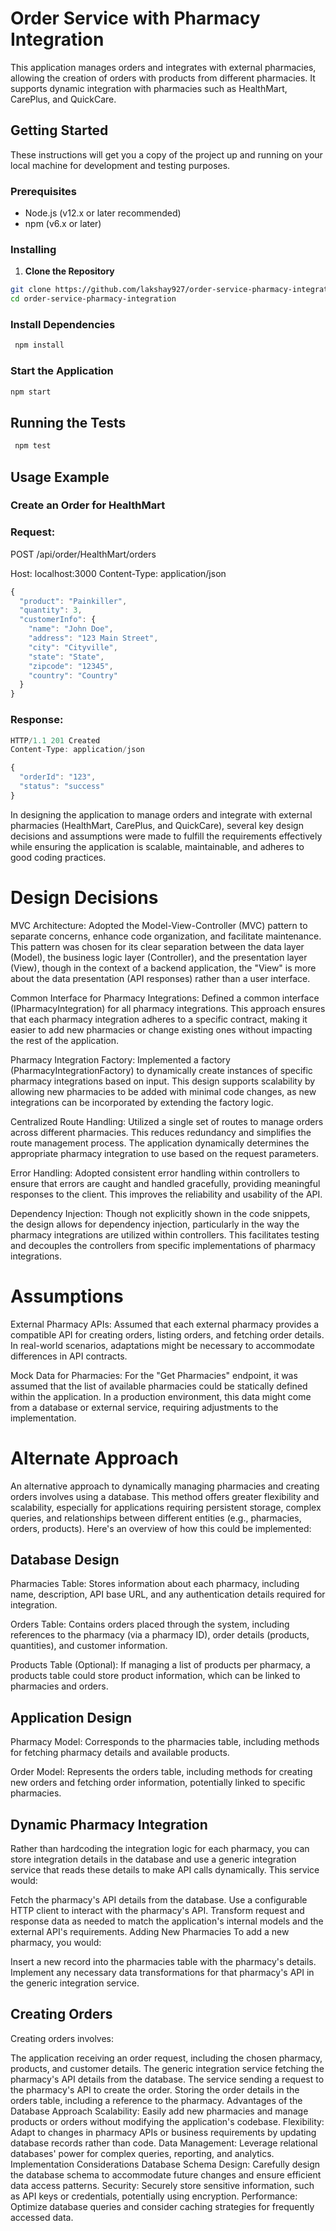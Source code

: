 # Order Service with Pharmacy Integration

This application manages orders and integrates with external pharmacies, allowing the creation of orders with products from different pharmacies. It supports dynamic integration with pharmacies such as HealthMart, CarePlus, and QuickCare.

## Getting Started

These instructions will get you a copy of the project up and running on your local machine for development and testing purposes.

### Prerequisites

- Node.js (v12.x or later recommended)
- npm (v6.x or later)

### Installing

1. **Clone the Repository**

```bash
git clone https://github.com/lakshay927/order-service-pharmacy-integration
cd order-service-pharmacy-integration
```

### Install Dependencies

```bash
 npm install
 ```

### Start the Application
```bash
npm start
```

## Running the Tests
```bash
 npm test
 ```

 ## Usage Example

 ### Create an Order for HealthMart

### Request:



POST /api/order/HealthMart/orders 

Host: localhost:3000
Content-Type: application/json

```js
{
  "product": "Painkiller",
  "quantity": 3,
  "customerInfo": {
    "name": "John Doe",
    "address": "123 Main Street",
    "city": "Cityville",
    "state": "State",
    "zipcode": "12345",
    "country": "Country"
  }
}

```

### Response:

```js
HTTP/1.1 201 Created
Content-Type: application/json

{
  "orderId": "123",
  "status": "success"
}

```

In designing the application to manage orders and integrate with external pharmacies (HealthMart, CarePlus, and QuickCare), several key design decisions and assumptions were made to fulfill the requirements effectively while ensuring the application is scalable, maintainable, and adheres to good coding practices.

# Design Decisions

MVC Architecture: Adopted the Model-View-Controller (MVC) pattern to separate concerns, enhance code organization, and facilitate maintenance. This pattern was chosen for its clear separation between the data layer (Model), the business logic layer (Controller), and the presentation layer (View), though in the context of a backend application, the "View" is more about the data presentation (API responses) rather than a user interface.

Common Interface for Pharmacy Integrations: Defined a common interface (IPharmacyIntegration) for all pharmacy integrations. This approach ensures that each pharmacy integration adheres to a specific contract, making it easier to add new pharmacies or change existing ones without impacting the rest of the application.

Pharmacy Integration Factory: Implemented a factory (PharmacyIntegrationFactory) to dynamically create instances of specific pharmacy integrations based on input. This design supports scalability by allowing new pharmacies to be added with minimal code changes, as new integrations can be incorporated by extending the factory logic.

Centralized Route Handling: Utilized a single set of routes to manage orders across different pharmacies. This reduces redundancy and simplifies the route management process. The application dynamically determines the appropriate pharmacy integration to use based on the request parameters.

Error Handling: Adopted consistent error handling within controllers to ensure that errors are caught and handled gracefully, providing meaningful responses to the client. This improves the reliability and usability of the API.

Dependency Injection: Though not explicitly shown in the code snippets, the design allows for dependency injection, particularly in the way the pharmacy integrations are utilized within controllers. This facilitates testing and decouples the controllers from specific implementations of pharmacy integrations.

# Assumptions

External Pharmacy APIs: Assumed that each external pharmacy provides a compatible API for creating orders, listing orders, and fetching order details. In real-world scenarios, adaptations might be necessary to accommodate differences in API contracts.

Mock Data for Pharmacies: For the "Get Pharmacies" endpoint, it was assumed that the list of available pharmacies could be statically defined within the application. In a production environment, this data might come from a database or external service, requiring adjustments to the implementation.

# Alternate Approach

An alternative approach to dynamically managing pharmacies and creating orders involves using a database. This method offers greater flexibility and scalability, especially for applications requiring persistent storage, complex queries, and relationships between different entities (e.g., pharmacies, orders, products). Here's an overview of how this could be implemented:

## Database Design
Pharmacies Table: Stores information about each pharmacy, including name, description, API base URL, and any authentication details required for integration.

Orders Table: Contains orders placed through the system, including references to the pharmacy (via a pharmacy ID), order details (products, quantities), and customer information.

Products Table (Optional): If managing a list of products per pharmacy, a products table could store product information, which can be linked to pharmacies and orders.

## Application Design

Pharmacy Model: Corresponds to the pharmacies table, including methods for fetching pharmacy details and available products.

Order Model: Represents the orders table, including methods for creating new orders and fetching order information, potentially linked to specific pharmacies.


## Dynamic Pharmacy Integration
Rather than hardcoding the integration logic for each pharmacy, you can store integration details in the database and use a generic integration service that reads these details to make API calls dynamically. This service would:

Fetch the pharmacy's API details from the database.
Use a configurable HTTP client to interact with the pharmacy's API.
Transform request and response data as needed to match the application's internal models and the external API's requirements.
Adding New Pharmacies
To add a new pharmacy, you would:

Insert a new record into the pharmacies table with the pharmacy's details.
Implement any necessary data transformations for that pharmacy's API in the generic integration service.
## Creating Orders
Creating orders involves:

The application receiving an order request, including the chosen pharmacy, products, and customer details.
The generic integration service fetching the pharmacy's API details from the database.
The service sending a request to the pharmacy's API to create the order.
Storing the order details in the orders table, including a reference to the pharmacy.
Advantages of the Database Approach
Scalability: Easily add new pharmacies and manage products or orders without modifying the application's codebase.
Flexibility: Adapt to changes in pharmacy APIs or business requirements by updating database records rather than code.
Data Management: Leverage relational databases' power for complex queries, reporting, and analytics.
Implementation Considerations
Database Schema Design: Carefully design the database schema to accommodate future changes and ensure efficient data access patterns.
Security: Securely store sensitive information, such as API keys or credentials, potentially using encryption.
Performance: Optimize database queries and consider caching strategies for frequently accessed data.
